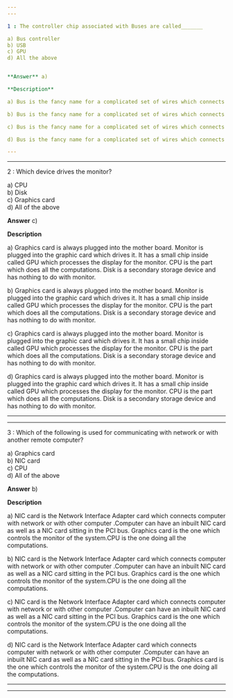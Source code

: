 ```yaml
---
---

1 : The controller chip associated with Buses are called_______

a) Bus controller  
b) USB  
c) GPU  
d) All the above


**Answer** a)

**Description**

a) Bus is the fancy name for a complicated set of wires which connects different parts of a computer. It has a controller chip associated with it and is called as Bus controller. It is a part of the motherboard.USB is a most common Bus (Universal Serial Bus).GPU is a small chip inside the Graphics card which processes the display of the device.

b) Bus is the fancy name for a complicated set of wires which connects different parts of a computer. It has a controller chip associated with it and is called as Bus controller. It is a part of the motherboard.USB is a most common Bus (Universal Serial Bus).GPU is a small chip inside the Graphics card which processes the display of the device.

c) Bus is the fancy name for a complicated set of wires which connects different parts of a computer. It has a controller chip associated with it and is called as Bus controller. It is a part of the motherboard.USB is a most common Bus (Universal Serial Bus).GPU is a small chip inside the Graphics card which processes the display of the device.

d) Bus is the fancy name for a complicated set of wires which connects different parts of a computer. It has a controller chip associated with it and is called as Bus controller. It is a part of the motherboard.USB is a most common Bus (Universal Serial Bus).GPU is a small chip inside the Graphics card which processes the display of the device.

---
```

---


2 : Which device drives the monitor?

a) CPU  
b) Disk  
c) Graphics card  
d) All of the above


**Answer** c)

**Description**

a) Graphics card  is always plugged into the mother board. Monitor is plugged into the graphic card which drives it. It has a small chip inside called GPU which processes the display for the monitor. CPU is the part which does all the computations. Disk is a secondary storage device and has nothing to do with monitor.

b) Graphics card  is always plugged into the mother board. Monitor is plugged into the graphic card which drives it. It has a small chip inside called GPU which processes the display for the monitor. CPU is the part which does all the computations. Disk is a secondary storage device and has nothing to do with monitor.

c) Graphics card  is always plugged into the mother board. Monitor is plugged into the graphic card which drives it. It has a small chip inside called GPU which processes the display for the monitor. CPU is the part which does all the computations. Disk is a secondary storage device and has nothing to do with monitor.

d) Graphics card  is always plugged into the mother board. Monitor is plugged into the graphic card which drives it. It has a small chip inside called GPU which processes the display for the monitor. CPU is the part which does all the computations. Disk is a secondary storage device and has nothing to do with monitor.

---
---


3 : Which of the following is used for communicating with network or with another remote computer?

a) Graphics card  
b) NIC card  
c) CPU  
d) All of the above  


**Answer** b)

**Description**

a) NIC card is the Network Interface Adapter card which connects computer with network or with other computer .Computer can have an inbuilt NIC card as well as a NIC card sitting in the PCI bus. Graphics card is the one which controls the monitor of the system.CPU is the one doing all the computations.

b) NIC card is the Network Interface Adapter card which connects computer with network or with other computer .Computer can have an inbuilt NIC card as well as a NIC card sitting in the PCI bus. Graphics card is the one which controls the monitor of the system.CPU is the one doing all the computations.

c) NIC card is the Network Interface Adapter card which connects computer with network or with other computer .Computer can have an inbuilt NIC card as well as a NIC card sitting in the PCI bus. Graphics card is the one which controls the monitor of the system.CPU is the one doing all the computations.

d) NIC card is the Network Interface Adapter card which connects computer with network or with other computer .Computer can have an inbuilt NIC card as well as a NIC card sitting in the PCI bus. Graphics card is the one which controls the monitor of the system.CPU is the one doing all the computations.

---
---

